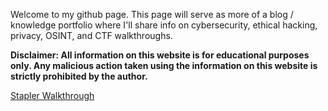 Welcome to my github page. This page will serve as more of a blog / knowledge portfolio where I'll share info on cybersecurity, ethical hacking, privacy, OSINT, and CTF walkthroughs.


<b> Disclaimer: All information on this website is for educational purposes only. Any malicious action taken using the information on this website is strictly prohibited by the author.</b>

<a href="https://github.com/davecybersec/davecybersec/tree/main/Walkthroughs/Stapler)https://github.com/davecybersec/davecybersec/tree/main/Walkthroughs/Stapler/readme.MD">Stapler Walkthrough</a>
